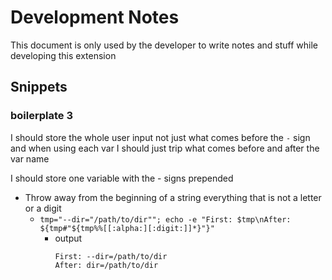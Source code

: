 # Development Notes

This document is only used by the developer to write notes and stuff 
while developing this extension

## Snippets

### boilerplate 3

  I should store the whole user input not just what comes before the `-` sign
  and when using each var I should just trip what comes before and after the var name
  
  I should store one variable with the - signs prepended
- Throw away from the beginning of a string everything that is not a letter or a digit
  - `tmp="--dir="/path/to/dir""; echo -e "First: $tmp\nAfter: ${tmp#"${tmp%%[[:alpha:][:digit:]]*}"}"`
    - output
    	```shell
        First: --dir=/path/to/dir
        After: dir=/path/to/dir
        ``` 
